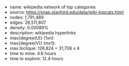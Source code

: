 * name:	wikipedia network of top categories
* source:	https://snap.stanford.edu/data/wiki-topcats.html
* nodes: 1,791,489
* edges: 28,511,807
* density: 0.00089%
* description: wikipedia hyperlinks
* max{degree(U)} (1xn): 
* max{degree(V)} (mx1): 
* max biclique: 126,824 = 31,706 x 4
* time to mine: 4.6 hours
* time to explore: 12.4 hours



